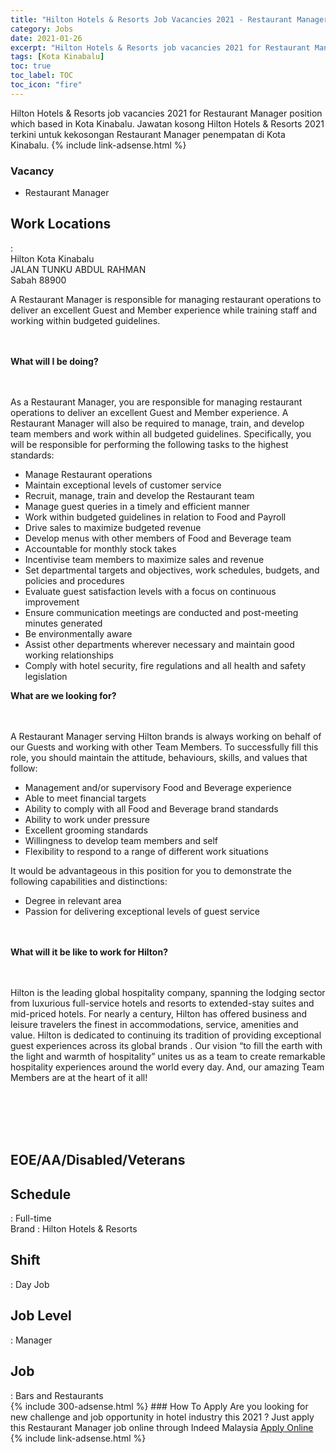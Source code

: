 ```yaml
---
title: "Hilton Hotels & Resorts Job Vacancies 2021 - Restaurant Manager" 
category: Jobs 
date: 2021-01-26 
excerpt: "Hilton Hotels & Resorts job vacancies 2021 for Restaurant Manager position which based in Kota Kinabalu. Jawatan kosong Hilton Hotels & Resorts 2021 terkini untuk kekosongan Restaurant Manager penempatan di Kota Kinabalu" 
tags: [Kota Kinabalu] 
toc: true 
toc_label: TOC 
toc_icon: "fire" 
--- 
```


Hilton Hotels & Resorts job vacancies 2021 for Restaurant Manager position which based in Kota Kinabalu. Jawatan kosong Hilton Hotels & Resorts 2021 terkini untuk kekosongan Restaurant Manager penempatan di Kota Kinabalu. 
{% include link-adsense.html %} 
### Vacancy 
- Restaurant Manager 
<div><div></div><div><div><h2><b>Work Locations
</b></h2>:
<div>Hilton Kota Kinabalu
</div><div>JALAN TUNKU ABDUL RAHMAN
 </div><div>Sabah 88900
</div></div><p></p><div><p>A Restaurant Manager is responsible for managing restaurant operations to deliver an excellent Guest and Member experience while training staff and working within budgeted guidelines.<br>
</p><br>
<br>
<b>What will I be doing?<br>
</b><br>
<br>
<p>As a Restaurant Manager, you are responsible for managing restaurant operations to deliver an excellent Guest and Member experience. A Restaurant Manager will also be required to manage, train, and develop team members and work within all budgeted guidelines. Specifically, you will be responsible for performing the following tasks to the highest standards:
</p><ul><li>Manage Restaurant operations
</li><li>Maintain exceptional levels of customer service
</li><li>Recruit, manage, train and develop the Restaurant team
</li><li>Manage guest queries in a timely and efficient manner
</li><li>Work within budgeted guidelines in relation to Food and Payroll
</li><li>Drive sales to maximize budgeted revenue
</li><li>Develop menus with other members of Food and Beverage team
</li><li>Accountable for monthly stock takes
</li><li>Incentivise team members to maximize sales and revenue
</li><li>Set departmental targets and objectives, work schedules, budgets, and policies and procedures
</li><li>Evaluate guest satisfaction levels with a focus on continuous improvement
</li><li>Ensure communication meetings are conducted and post-meeting minutes generated
</li><li>Be environmentally aware
</li><li>Assist other departments wherever necessary and maintain good working relationships
</li><li>Comply with hotel security, fire regulations and all health and safety legislation
</li></ul></div><div><b>What are we looking for?<br>
</b><br>
<br>
<p>A Restaurant Manager serving Hilton brands is always working on behalf of our Guests and working with other Team Members. To successfully fill this role, you should maintain the attitude, behaviours, skills, and values that follow:
</p><ul><li>Management and/or supervisory Food and Beverage experience
</li><li>Able to meet financial targets
</li><li>Ability to comply with all Food and Beverage brand standards
</li><li>Ability to work under pressure
</li><li>Excellent grooming standards
</li><li>Willingness to develop team members and self
</li><li>Flexibility to respond to a range of different work situations
</li></ul><p>It would be advantageous in this position for you to demonstrate the following capabilities and distinctions:
</p><ul><li>Degree in relevant area
</li><li>Passion for delivering exceptional levels of guest service<br>
</li></ul><br>
<br>
<b>What will it be like to work for Hilton?<br>
</b><br>
<br>
<p>Hilton is the leading global hospitality company, spanning the lodging sector from luxurious full-service hotels and resorts to extended-stay suites and mid-priced hotels. For nearly a century, Hilton has offered business and leisure travelers the finest in accommodations, service, amenities and value. Hilton is dedicated to continuing its tradition of providing exceptional guest experiences across its global brands . Our vision &#8220;to fill the earth with the light and warmth of hospitality&#8221; unites us as a team to create remarkable hospitality experiences around the world every day. And, our amazing Team Members are at the heart of it all!<br>
</p><br>
<br>
<br>
<br>
</div><div><h2><b>EOE/AA/Disabled/Veterans
</b></h2></div><p></p><div><h2><b>Schedule
</b></h2>: Full-time
</div><div>Brand : Hilton Hotels &amp; Resorts
</div><div><h2><b>Shift
</b></h2>: Day Job
</div><div><h2><b>Job Level
</b></h2>: Manager
</div><div><h2><b>Job
</b></h2>: Bars and Restaurants</div></div></div> 
{% include 300-adsense.html %} 
### How To Apply 
Are you looking for new challenge and job opportunity in hotel industry this 2021 ?
Just apply this Restaurant Manager job online through Indeed Malaysia 
<a href="https://malaysia.indeed.com/viewjob?jk=eb5d24d92cc01a03" class="btn btn--info" target="_blank" rel="nofollow noopenner">Apply Online</a> 
{% include link-adsense.html %} 